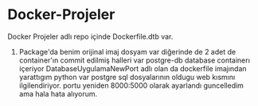 # Docker-Projeler

Docker Projeler adlı repo içinde Dockerfile.dtb var.
1. Package'da benim orijinal imaj dosyam var diğerinde de 2 adet de container'ın commit edilmiş halleri var
postgre-db database containerı içeriyor
DatabaseUygulamaNewPort adlı olan da dockerfile imajından yarattıgım python var postgre sql dosyalarının oldugu web kısmını ilgilendiriyor. portu yeniden 8000:5000 olarak ayarlandı guncelledim ama hala hata alıyorum.
